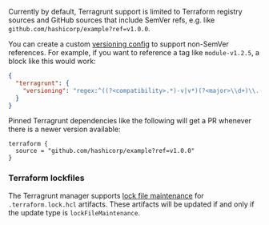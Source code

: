 Currently by default, Terragrunt support is limited to Terraform registry sources and GitHub sources that include SemVer refs, e.g. like `github.com/hashicorp/example?ref=v1.0.0`.

You can create a custom [versioning config](/configuration-options/#versioning) to support non-SemVer references.
For example, if you want to reference a tag like `module-v1.2.5`, a block like this would work:

```json
{
  "terragrunt": {
    "versioning": "regex:^((?<compatibility>.*)-v|v*)(?<major>\\d+)\\.(?<minor>\\d+)\\.(?<patch>\\d+)$"
  }
}
```

Pinned Terragrunt dependencies like the following will get a PR whenever there is a newer version available:

```hcl
terraform {
  source = "github.com/hashicorp/example?ref=v1.0.0"
}
```

### Terraform lockfiles

The Terragrunt manager supports [lock file maintenance](https://docs.renovatebot.com/configuration-options/#lockfilemaintenance) for `.terraform.lock.hcl` artifacts.
These artifacts will be updated if and only if the update type is `lockFileMaintenance`.
